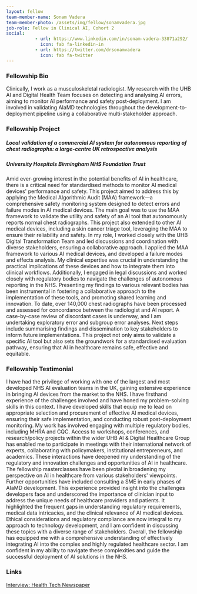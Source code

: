 ```yaml
---
layout: fellow
team-member-name: Sonam Vadera
team-member-photo: /assets/img/fellow/sonamvadera.jpg
job-role: Fellow in Clinical AI, Cohort 2
social:
           - url: https://www.linkedin.com/in/sonam-vadera-33871a292/
             icon: fab fa-linkedin-in
           - url: https://twitter.com/drsonamvadera
             icon: fab fa-twitter
---
```


### Fellowship Bio
Clinically, I work as a musculoskeletal radiologist.
My research with the UHB AI and Digital Health Team focuses on detecting and analysing AI errors, aiming to monitor AI performance and safety post-deployment. I am involved in validating AIaMD technologies throughout the development-to-deployment pipeline using a collaborative multi-stakeholder approach. 


### Fellowship Project
##### _Local validation of a commercial AI system for autonomous reporting of chest radiographs: a large-centre UK retrospective analysis_
##### University Hospitals Birmingham NHS Foundation Trust

 Amid ever-growing interest in the potential benefits of AI in healthcare, there is a critical need for standardised methods to monitor AI medical devices' performance and safety. This project aimed to address this by applying the Medical Algorithmic Audit (MAA) framework—a comprehensive safety monitoring system designed to detect errors and failure modes in AI medical devices.  The main goal was to use the MAA framework to validate the utility and safety of an AI tool that autonomously reports normal chest radiographs. This project also extended to other AI medical devices, including a skin cancer triage tool, leveraging the MAA to ensure their reliability and safety.  In my role, I worked closely with the UHB Digital Transformation Team and led discussions and coordination with diverse stakeholders, ensuring a collaborative approach. I applied the MAA framework to various AI medical devices, and developed a failure modes and effects analysis. My clinical expertise was crucial in understanding the practical implications of these devices and how to integrate them into clinical workflows. Additionally, I engaged in legal discussions and worked closely with regulatory bodies to navigate the challenges of autonomous reporting in the NHS. Presenting my findings to various relevant bodies has been instrumental in fostering a collaborative approach to the implementation of these tools, and promoting shared learning and innovation.  To date, over 140,000 chest radiographs have been processed and assessed for concordance between the radiologist and AI report. A case-by-case review of discordant cases is underway, and I am undertaking exploratory error and subgroup error analyses. Next steps include summarising findings and dissemination to key stakeholders to inform future implementations.  This project not only aims to validate a specific AI tool but also sets the groundwork for a standardised evaluation pathway, ensuring that AI in healthcare remains safe, effective and equitable.

### Fellowship Testimonial
I have had the privilege of working with one of the largest and most developed NHS AI evaluation teams in the UK, gaining extensive experience in bringing AI devices from the market to the NHS. I have firsthand experience of the challenges involved and have honed my problem-solving skills in this context. I have developed skills that equip me to lead on appropriate selection and procurement of effective AI medical devices, ensuring their safe implementation, and conducting robust post-deployment monitoring.   My work has involved engaging with multiple regulatory bodies, including MHRA and CQC. Access to workshops, conferences, and research/policy projects within the wider UHB AI & Digital Healthcare Group has enabled me to participate in meetings with their international network of experts, collaborating with policymakers, institutional entrepreneurs, and academics. These interactions have deepened my understanding of the regulatory and innovation challenges and opportunities of AI in healthcare. The fellowship masterclasses have been pivotal in broadening my perspective on AI in healthcare from various stakeholders' viewpoints.  Further opportunities have included consulting a SME in early phases of AIaMD development. This experience provided insight into the challenges developers face and underscored the importance of clinician input to address the unique needs of healthcare providers and patients. It highlighted the frequent gaps in understanding regulatory requirements, medical data intricacies, and the clinical relevance of AI medical devices. Ethical considerations and regulatory compliance are now integral to my approach to technology development, and I am confident in discussing these topics with a diverse range of stakeholders.  Overall, the fellowship has equipped me with a comprehensive understanding of effectively integrating AI into the complex and highly regulated healthcare sector. I am confident in my ability to navigate these complexities and guide the successful deployment of AI solutions in the NHS.

### Links
[Interview: Health Tech Newspaper](https://web.archive.org/web/20240601100854/https://htn.co.uk/2024/05/14/the-multidisciplinary-team-approach-has-always-been-valued-in-healthcare-but-i-think-its-never-been-more-important-interview-sonam-vadera-speciality-registrar-in-clinical-radiology-and-fell/)<br>
